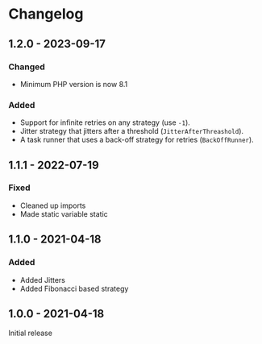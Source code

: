# Changelog

## 1.2.0 - 2023-09-17

### Changed

- Minimum PHP version is now 8.1

### Added

- Support for infinite retries on any strategy (use `-1`).
- Jitter strategy that jitters after a threshold (`JitterAfterThreashold`).
- A task runner that uses a back-off strategy for retries (`BackOffRunner`).

## 1.1.1 - 2022-07-19

### Fixed

- Cleaned up imports
- Made static variable static

## 1.1.0 - 2021-04-18

### Added

* Added Jitters
* Added Fibonacci based strategy

## 1.0.0 - 2021-04-18

Initial release
